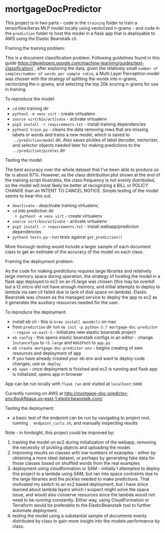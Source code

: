 # mortgageDocPredictor

This project is in two parts - code in the `training` folder to train a tensorflow/keras MLP model locally using vectorized n-grams - and code in the `prediction` folder to host the model in a flask app that is deployable to AWS using the Elastic Beanstalk cli.

Framing the training problem:

This is a document classification problem. Following guidelines found in this guide https://developers.google.com/machine-learning/guides/text-classification/ , after exploring the data, given the relatively small `number of samples/number of words per sample ratio`, a Multi Layer Perceptron model was chosen with the strategy of splitting the words into n-grams, vectorizing the n-grams, and selecting the top 20k scoring n-grams for use in training. 

To reproduce the model:

- `cd` into training dir
- `python3 -m venv virt` - create virtualenv
- `source virt/bin/activate` - activate virtualenv
- `pip3 install -r requirements.txt` - install training dependencies
- `python3 train.py` - cleans the data removing rows that are missing labels or words and trains a new model, which is saved to `../prediction/model` dir. Also saves pickles of label decoder, vectorizer, and selector objects needed later for making predictions to the `../prediction/pickles` dir

Testing the model:

The best accuracy over the whole dataset that I've been able to produce so far is about 87%. However, as the class distribution plot shown at the end of the training script illustrates, the class frequency is not evenly distributed, so the model will most likely be better at recognizing a BILL or POLICY CHANGE than an INTENT TO CANCEL NOTICE.
Simple testing of the model seems to bear this out.

- `deactivate` - deactivate training virtualenv,
- `cd` into prediction dir
  - `python3 -m venv virt` - create virtualenv
- `source virt/bin/activate` - activate virtualenv
- `pip3 install -r requirements.txt` - install webapp/prediction dependencies
- `python3 tests.py` - run tests against `get_prediction()`

More thorough testing would include a larger sample of each document class to get an estimate of the accuracy of the model on each class.

Framing the deployment problem:

As the code for making predictions requires large libraries and relatively large memory space during operation, the strategy of hosting the model in a flask app deployed to ec2 on an r5.large was chosen (this may be overkill but a t2.micro did not have enough memory, and initial attempts to deploy to lambda via sam cli failed due to lack of disk space on lambda). Elastic Beanstalk was chosen as the managed service to deploy the app to ec2 as it generates the auxiliary resources needed for the user.

To reproduce the deployment:

- install eb cli - this is `brew install awsebcli` on mac
- from `prediction` dir run `eb init -p python-3.7 mortgage-doc-predictor --region us-east-1` - initializes new elastic beanstalk project
- `eb config` - this opens elastic beanstalk configs in an editor - change `InstanceType` to `r5.large` and `WSGIPath` to `app.py`
- `eb create mortgage-doc-predictor-env` - begins creating of aws resources and deployment of app
- If you have already created your eb env and want to deploy code changes, use `eb deploy`
- `eb open` - once deployment is finished and ec2 is running and flask app is initialized, opens app in browser

App can be run locally with `flask run` and visited at `localhost:5000`

Currently running on AWS at http://mortgage-doc-predictor-env.6qukfteaus.us-east-1.elasticbeanstalk.com/ 

Testing the deployment:
- a basic test of the endpoint can be run by navigating to project root, running `. endpoint_curls.sh`, and manually inspecting results 

Note - in hindsight, this project could be improved by: 
1) training the model on ec2 during initialization of the webapp, removing the necessity of pickling objects and uploading the model.
2) improving results on classes with low numbers of examples - either by obtaining a more ideal dataset, or perhaps by generating fake data for those classes based on shuffled words from the real examples
3) deployment using cloudformation or SAM - initially I attempted to deploy this project to a lambda using SAM, but ran into space contraints due to the large libraries and the pickles needed to make predictions. That motivated my switch to an ec2 based deployment, but I have since learned about lambda layers which I suspect might solve the space issue, and would also conserve resources since the lambda would not need to be running constantly. Either way, using CloudFormation or Terraform would be preferable to the ElasticBeanstalk tool to further automate deployment.
4) testing the model using a substantial sample of documents evenly distributed by class to gain more insight into the models performance by class.